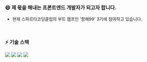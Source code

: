 ### 😄 제 몫을 해내는 프론트엔드 개발자가 되고자 합니다.
- 현재 스파르타코딩클럽의 부트 캠프인 '항해99' 3기에 참여하고 있습니다.

<br/>
<div>
  <h3> ⚡ 기술 스택 </h3> 
  <img src="https://img.shields.io/badge/React-61DAFB?style=for-the-badge&logo=react&logoColor=black">
  <img src="https://img.shields.io/badge/html5-E34F26?style=for-the-badge&logo=html5&logoColor=white"> 
  <img src="https://img.shields.io/badge/css-1572B6?style=for-the-badge&logo=css3&logoColor=white"> 
  <img src="https://img.shields.io/badge/javascript-F7DF1E?style=for-the-badge&logo=javascript&logoColor=black"> 
</div>
